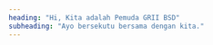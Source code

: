 ```yaml
---
heading: "Hi, Kita adalah Pemuda GRII BSD"
subheading: "Ayo bersekutu bersama dengan kita."
---
```

